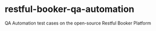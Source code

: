 # restful-booker-qa-automation
 QA Automation test cases on the open-source Restful Booker Platform
